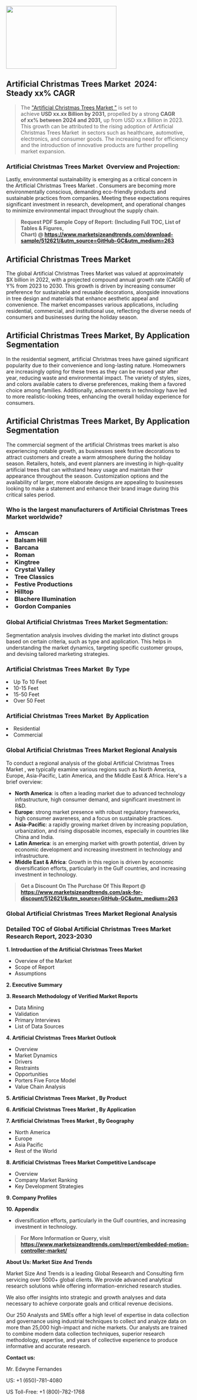 <p><img class="alignnone size-medium wp-image-20088" src="https://ffe5etoiles.com/wp-content/uploads/2024/12/MST1-300x171.png" alt="" width="300" height="171" /></p><h2 id="ember46" class="ember-view reader-text-block__heading-2">Artificial Christmas Trees Market &nbsp;2024: Steady&nbsp;xx% CAGR</h2><blockquote id="ember47" class="ember-view reader-text-block__blockquote">The&nbsp;<a class="app-aware-link " href="https://www.marketsizeandtrends.com/download-sample/512621/&utm_source=GitHub-GC&utm_medium=263" target="_blank" data-test-app-aware-link="">"Artificial Christmas Trees Market "</a>&nbsp;is set to achieve&nbsp;<strong>USD&nbsp;xx.xx&nbsp;Billion by 2031,</strong>&nbsp;propelled by a strong&nbsp;<strong>CAGR of&nbsp;xx% between 2024 and 2031,</strong>&nbsp;up from USD xx.x Billion in 2023. This growth can be attributed to the rising adoption of&nbsp;Artificial Christmas Trees Market &nbsp;in sectors such as healthcare, automotive, electronics, and consumer goods. The increasing need for efficiency and the introduction of innovative products are further propelling market expansion.</blockquote><h3 id="ember48" class="ember-view reader-text-block__heading-3">Artificial Christmas Trees Market &nbsp;Overview and Projection:</h3><p id="ember49" class="ember-view reader-text-block__paragraph">Lastly, environmental sustainability is emerging as a critical concern in the&nbsp;Artificial Christmas Trees Market . Consumers are becoming more environmentally conscious, demanding eco-friendly products and sustainable practices from companies. Meeting these expectations requires significant investment in research, development, and operational changes to minimize environmental impact throughout the supply chain.</p><blockquote id="ember50" class="ember-view reader-text-block__blockquote"><strong>Request PDF Sample Copy of Report: (Including Full TOC, List of Tables &amp; Figures, Chart)&nbsp;@&nbsp;<strong><a href="https://www.marketsizeandtrends.com/download-sample/512621/&utm_source=GitHub-GC&utm_medium=263" target="_blank">https://www.marketsizeandtrends.com/download-sample/512621/&utm_source=GitHub-GC&utm_medium=263</a></strong></strong></blockquote><h3 class=""> <h2>Artificial Christmas Trees Market</h2><p>The global Artificial Christmas Trees Market was valued at approximately $X billion in 2022, with a projected compound annual growth rate (CAGR) of Y% from 2023 to 2030. This growth is driven by increasing consumer preference for sustainable and reusable decorations, alongside innovations in tree design and materials that enhance aesthetic appeal and convenience. The market encompasses various applications, including residential, commercial, and institutional use, reflecting the diverse needs of consumers and businesses during the holiday season.</p><h2>Artificial Christmas Trees Market, By Application Segmentation</h2><p>In the residential segment, artificial Christmas trees have gained significant popularity due to their convenience and long-lasting nature. Homeowners are increasingly opting for these trees as they can be reused year after year, reducing waste and environmental impact. The variety of styles, sizes, and colors available caters to diverse preferences, making them a favored choice among families. Additionally, advancements in technology have led to more realistic-looking trees, enhancing the overall holiday experience for consumers.</p><h2>Artificial Christmas Trees Market, By Application Segmentation</h2><p>The commercial segment of the artificial Christmas trees market is also experiencing notable growth, as businesses seek festive decorations to attract customers and create a warm atmosphere during the holiday season. Retailers, hotels, and event planners are investing in high-quality artificial trees that can withstand heavy usage and maintain their appearance throughout the season. Customization options and the availability of larger, more elaborate designs are appealing to businesses looking to make a statement and enhance their brand image during this critical sales period.</p></h3><h3 id="" class="">Who is the largest manufacturers of&nbsp;Artificial Christmas Trees Market worldwide?</h3><h3 class=""></Li><Li>Amscan</Li><Li> Balsam Hill</Li><Li> Barcana</Li><Li> Roman</Li><Li> Kingtree</Li><Li> Crystal Valley</Li><Li> Tree Classics</Li><Li> Festive Productions</Li><Li> Hilltop</Li><Li> Blachere Illumination</Li><Li> Gordon Companies</h3><h3 id="ember53" class="ember-view reader-text-block__heading-3">Global&nbsp;Artificial Christmas Trees Market Segmentation:</h3><p id="ember54" class="ember-view reader-text-block__paragraph">Segmentation analysis involves dividing the market into distinct groups based on certain criteria, such as type and application. This helps in understanding the market dynamics, targeting specific customer groups, and devising tailored marketing strategies.</p><h3 id="" class="">Artificial Christmas Trees Market &nbsp;By Type</h3><p></Li><Li>Up To 10 Feet</Li><Li> 10-15 Feet</Li><Li> 15-50 Feet</Li><Li> Over 50 Feet</p><h3 id="" class="">Artificial Christmas Trees Market &nbsp;By Application</h3><p class=""></Li><Li>Residential</Li><Li> Commercial</p><h3 id="ember62" class="ember-view reader-text-block__heading-3">Global Artificial Christmas Trees Market Regional Analysis</h3><p id="ember63" class="ember-view reader-text-block__paragraph">To conduct a regional analysis of the global Artificial Christmas Trees Market , we typically examine various regions such as North America, Europe, Asia-Pacific, Latin America, and the Middle East &amp; Africa. Here's a brief overview:</p><ul><li><strong>North America</strong>: is often a leading market due to advanced technology infrastructure, high consumer demand, and significant investment in R&amp;D.</li><li><strong>Europe</strong>: strong market presence with robust regulatory frameworks, high consumer awareness, and a focus on sustainable practices.</li><li><strong>Asia-Pacific</strong>: a rapidly growing market driven by increasing population, urbanization, and rising disposable incomes, especially in countries like China and India.</li><li><strong>Latin America</strong>: is an emerging market with growth potential, driven by economic development and increasing investment in technology and infrastructure.</li><li><strong>Middle East &amp; Africa</strong>: Growth in this region is driven by economic diversification efforts, particularly in the Gulf countries, and increasing investment in technology.</li></ul><blockquote id="ember61" class="ember-view reader-text-block__blockquote"><strong>Get a Discount On The Purchase Of This Report @ <strong><a href="https://html-cleaner.com/" target="">https://www.marketsizeandtrends.com/ask-for-discount/512621/&utm_source=GitHub-GC&utm_medium=263</a></strong></strong></blockquote><h3 id="ember62" class="ember-view reader-text-block__heading-3">Global Artificial Christmas Trees Market Regional Analysis</h3><h3 id="" class="">Detailed TOC of Global Artificial Christmas Trees Market Research Report, 2023-2030</h3><p id="" class=""><strong>1. Introduction of the Artificial Christmas Trees Market </strong></p><ul><li>Overview of the Market</li><li>Scope of Report</li><li>Assumptions</li></ul><p id="" class=""><strong>2. Executive Summary</strong></p><p id="" class=""><strong>3. Research Methodology of Verified Market Reports</strong></p><ul><li>Data Mining</li><li>Validation</li><li>Primary Interviews</li><li>List of Data Sources</li></ul><p id="" class=""><strong>4. Artificial Christmas Trees Market Outlook</strong></p><ul><li>Overview</li><li>Market Dynamics</li><li>Drivers</li><li>Restraints</li><li>Opportunities</li><li>Porters Five Force Model</li><li>Value Chain Analysis</li></ul><p id="" class=""><strong>5. Artificial Christmas Trees Market , By Product</strong></p><p id="" class=""><strong>6. Artificial Christmas Trees Market , By Application</strong></p><p id="" class=""><strong>7. Artificial Christmas Trees Market , By Geography</strong></p><ul><li>North America</li><li>Europe</li><li>Asia Pacific</li><li>Rest of the World</li></ul><p id="" class=""><strong>8. Artificial Christmas Trees Market Competitive Landscape</strong></p><ul><li>Overview</li><li>Company Market Ranking</li><li>Key Development Strategies</li></ul><p id="" class=""><strong>9. Company Profiles</strong></p><p id="" class=""><strong>10. Appendix</strong></p><ul><li>diversification efforts, particularly in the Gulf countries, and increasing investment in technology.</li></ul><blockquote id="ember65" class="ember-view reader-text-block__blockquote"><strong>For More Information or Query, visit <strong><strong><a href="https://html-cleaner.com/" target="">https://www.marketsizeandtrends.com/report/embedded-motion-controller-market/</a></strong></strong></strong></blockquote><p id="" class=""><strong>About Us: Market Size And Trends</strong></p><p id="" class="">Market Size And Trends is a leading Global Research and Consulting firm servicing over 5000+ global clients. We provide advanced analytical research solutions while offering information-enriched research studies.</p><p id="" class="">We also offer insights into strategic and growth analyses and data necessary to achieve corporate goals and critical revenue decisions.</p><p id="" class="">Our 250 Analysts and SMEs offer a high level of expertise in data collection and governance using industrial techniques to collect and analyze data on more than 25,000 high-impact and niche markets. Our analysts are trained to combine modern data collection techniques, superior research methodology, expertise, and years of collective experience to produce informative and accurate research.</p><p id="" class=""><strong>Contact us:</strong></p><p id="" class="">Mr. Edwyne Fernandes</p><p id="" class="">US: +1 (650)-781-4080</p><p id="" class="">US Toll-Free: +1 (800)-782-1768</p>
